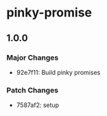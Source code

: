 # pinky-promise

## 1.0.0

### Major Changes

- 92e7f11: Build pinky promises

### Patch Changes

- 7587af2: setup
